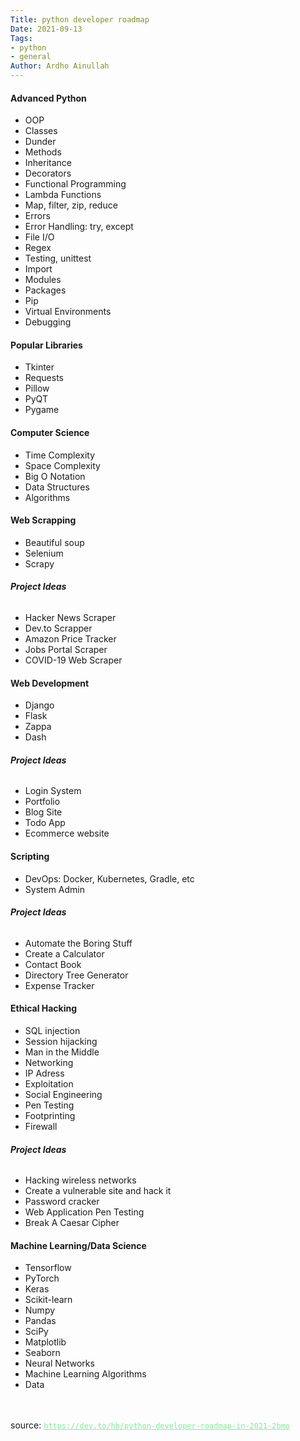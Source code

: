 ```yaml
---
Title: python developer roadmap
Date: 2021-09-13
Tags: 
- python 
- general
Author: Ardho Ainullah
---
```

#### **Advanced Python**
* OOP
* Classes
* Dunder
* Methods
* Inheritance
* Decorators
* Functional Programming
* Lambda Functions
* Map, filter, zip, reduce
* Errors
* Error Handling: try, except
* File I/O
* Regex
* Testing, unittest
* Import
* Modules
* Packages
* Pip
* Virtual Environments
* Debugging

#### **Popular Libraries**
* Tkinter
* Requests
* Pillow
* PyQT
* Pygame

#### **Computer Science**
* Time Complexity
* Space Complexity
* Big O Notation
* Data Structures
* Algorithms

#### **Web Scrapping**
* Beautiful soup
* Selenium
* Scrapy

###### **Project Ideas**

* Hacker News Scraper
* Dev.to Scrapper
* Amazon Price Tracker
* Jobs Portal Scraper
* COVID-19 Web Scraper

#### **Web Development**
* Django
* Flask
* Zappa
* Dash

###### **Project Ideas**

* Login System
* Portfolio
* Blog Site
* Todo App
* Ecommerce website

#### **Scripting**
* DevOps: Docker, Kubernetes, Gradle, etc
* System Admin

###### **Project Ideas**

* Automate the Boring Stuff
* Create a Calculator
* Contact Book
* Directory Tree Generator
* Expense Tracker

#### **Ethical Hacking**
* SQL injection
* Session hijacking
* Man in the Middle
* Networking
* IP Adress
* Exploitation
* Social Engineering
* Pen Testing
* Footprinting
* Firewall

###### **Project Ideas**

* Hacking wireless networks
* Create a vulnerable site and hack it
* Password cracker
* Web Application Pen Testing
* Break A Caesar Cipher

#### **Machine Learning/Data Science**
* Tensorflow
* PyTorch
* Keras
* Scikit-learn
* Numpy
* Pandas
* SciPy
* Matplotlib
* Seaborn
* Neural Networks
* Machine Learning Algorithms
* Data

<br><br>
source: <a style="color:#80ED97" href="https://dev.to/hb/python-developer-roadmap-in-2021-2bmo">`https://dev.to/hb/python-developer-roadmap-in-2021-2bmo`</a>
